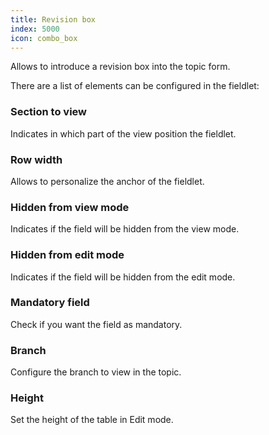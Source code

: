 ```yaml
---
title: Revision box
index: 5000
icon: combo_box
---
```


Allows to introduce a revision box into the topic form.

There are a list of elements can be configured in the fieldlet:

### Section to view

Indicates in which part of the view position the fieldlet.


### Row width

Allows to personalize the anchor of the fieldlet.


### Hidden from view mode

Indicates if the field will be hidden from the view mode.


### Hidden from edit mode

Indicates if the field will be hidden from the edit mode.


### Mandatory field

Check if you want the field as mandatory.


### Branch

Configure the branch to view in the topic.

### Height

Set the height of the table in Edit mode.
